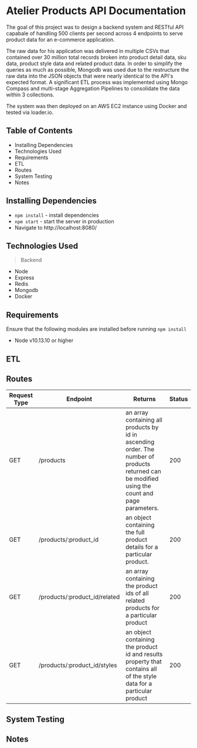# Atelier Products API Documentation

The goal of this project was to design a backend system and RESTful API capabale of handling 500 clients per second across 4 endpoints to serve product data for an e-commerce application.

The raw data for his application was delivered in multiple CSVs that contained over 30 million total records broken into product detail data, sku data, product style data and related product data. In order to simplify the queries as much as possible, Mongodb was used due to the restructure the raw data into the JSON objects that were nearly identical to the API's expected format. A significant ETL process was implemented using Mongo Compass and multi-stage Aggregation Pipelines to consolidate the data within 3 collections.

The system was then deployed on an AWS EC2 instance using Docker and tested via loader.io.

## Table of Contents

- Installing Dependencies
- Technologies Used
- Requirements
- ETL
- Routes
- System Testing
- Notes

## Installing Dependencies

- `npm install` - install dependencies
- `npm start` - start the server in production
- Navigate to http://localhost:8080/

## Technologies Used

> Backend

- Node
- Express
- Redis
- Mongodb
- Docker

## Requirements

Ensure that the following modules are installed before running `npm install`

- Node v10.13.10 or higher

## ETL

## Routes

| Request Type | Endpoint                      | Returns                                                                                                                                         | Status |
| ------------ | ----------------------------- | ----------------------------------------------------------------------------------------------------------------------------------------------- | ------ |
| GET          | /products                     | an array containing all products by id in ascending order. The number of products returned can be modified using the count and page parameters. | 200    |
| GET          | /products/:product_id         | an object containing the full product details for a particular product.                                                                         | 200    |
| GET          | /products/:product_id/related | an array containing the product ids of all related products for a particular product                                                            | 200    |
| GET          | /products/:product_id/styles  | an object containing the product id and results property that contains all of the style data for a particular product                           | 200    |

## System Testing

## Notes
